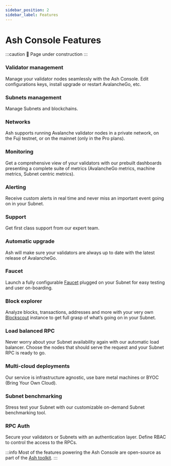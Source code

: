 ```yaml
---
sidebar_position: 2
sidebar_label: Features
---
```


# Ash Console Features

:::caution
🚧 Page under construction
:::

### Validator management

Manage your validator nodes seamlessly with the Ash Console. Edit configurations keys, install  upgrade or restart AvalancheGo, etc.

### Subnets management

Manage Subnets and blockchains.

### Networks

Ash supports running Avalanche validator nodes in a private network, on the Fuji testnet, or on the mainnet (only in the Pro plans).

### Monitoring

Get a comprehensive view of your validators with our prebuilt dashboards presenting a complete suite of metrics (AvalancheGo metrics, machine metrics, Subnet centric metrics).

### Alerting

Receive custom alerts in real time and never miss an important event going on in your Subnet.

### Support

Get first class support from our expert team.

### Automatic upgrade

Ash will make sure your validators are always up to date with the latest release of AvalancheGo.

### Faucet

Launch a fully configurable [Faucet](https://github.com/ava-labs/avalanche-faucet) plugged on your Subnet for easy testing and user on-boarding.

### Block explorer

Analyze blocks, transactions, addresses and more with your very own [Blockscout](https://www.blockscout.com/) instance to get full grasp of what’s going on in your Subnet.

### Load balanced RPC

Never worry about your Subnet availability again with our automatic load balancer. Choose the nodes that should serve the request and your Subnet RPC is ready to go.

### Multi-cloud deployments

Our service is infrastructure agnostic, use bare metal machines or BYOC (Bring Your Own Cloud).

### Subnet benchmarking

Stress test your Subnet with our customizable on-demand Subnet benchmarking tool.

### RPC Auth

Secure your validators or Subnets with an authentication layer. Define RBAC to control the access to the RPCs.

:::info
Most of the features powering the Ash Console are open-source as part of the [Ash toolkit](/docs/toolkit).
:::
